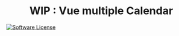 <h1 align="center">WIP : Vue multiple Calendar</h1>


[![Software License](https://img.shields.io/badge/license-MIT-brightgreen.svg?style=flat-square)](LICENSE)
